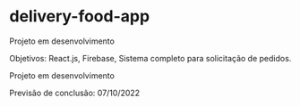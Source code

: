 # delivery-food-app

Projeto em desenvolvimento

Objetivos: React.js, Firebase, Sistema completo para solicitação de pedidos.

Projeto em desenvolvimento

Previsão de conclusão: 07/10/2022
